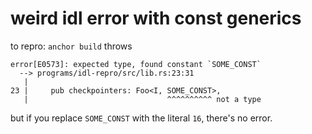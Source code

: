 # weird idl error with const generics

to repro:
`anchor build` throws 
```
error[E0573]: expected type, found constant `SOME_CONST`
  --> programs/idl-repro/src/lib.rs:23:31
   |
23 |     pub checkpointers: Foo<I, SOME_CONST>,
   |                               ^^^^^^^^^^ not a type
```

but if you replace `SOME_CONST` with the literal `16`, there's no error.